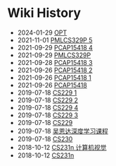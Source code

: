 # Wiki History

- 2024-01-29        [OPT](/0021_OPT)
- 2021-11-01        [PMLCS329P 5](/0008_PMLCS329P_5)
- 2021-09-29        [PCAP15418 4](/0007_PCAP15418_4)
- 2021-09-29        [PMLCS329P](/0017_PMLCS329P)
- 2021-09-28        [PCAP15418 3](/0005_PCAP15418_3)
- 2021-09-26        [PCAP15418 2](/0004_PCAP15418_2)
- 2021-09-26        [PCAP15418 1](/0003_PCAP15418_1)
- 2021-09-26        [PCAP15418](/0002_PCAP15418)
- 2019-07-18        [CS229 1](/0012_CS229_1)
- 2019-07-18        [CS229 2](/0013_CS229_2)
- 2019-07-18        [CS229 4](/0015_CS229_4)
- 2019-07-18        [CS229 3](/0014_CS229_3)
- 2019-07-18        [CS229](/0010_CS229)
- 2019-07-18        [吴恩达深度学习课程](/0011_吴恩达深度学习课程)
- 2019-07-18        [CS230](/0011_CS230)
- 2018-10-12        [CS231n 计算机视觉](/0016_CS231n_计算机视觉)
- 2018-10-12        [CS231n](/0016_CS231n)
